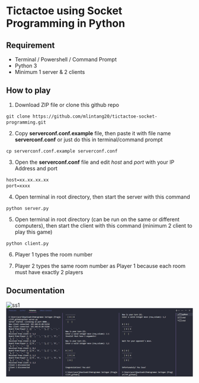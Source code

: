 # Tictactoe using Socket Programming in Python

## Requirement

- Terminal / Powershell / Command Prompt
- Python 3
- Minimum 1 server & 2 clients

## How to play

1. Download ZIP file or clone this github repo

```
git clone https://github.com/mlintang20/tictactoe-socket-programming.git
```

2. Copy **serverconf.conf.example** file, then paste it with file name **serverconf.conf** or just do this in terminal/command prompt

```
cp serverconf.conf.example serverconf.conf
```

3. Open the **serverconf.conf** file and edit _host_ and _port_ with your IP Address and port

```
host=xx.xx.xx.xx
port=xxxx
```

4. Open terminal in root directory, then start the server with this command

```
python server.py
```

5. Open terminal in root directory (can be run on the same or different computers), then start the client with this command (minimum 2 client to play this game)

```
python client.py
```

6. Player 1 types the room number

7. Player 2 types the same room number as Player 1 because each room must have exactly 2 players

## Documentation

![ss1](./img/Screenshot%202023-07-29%20121436.png)
![ss2](./img/Screenshot%209.png)
